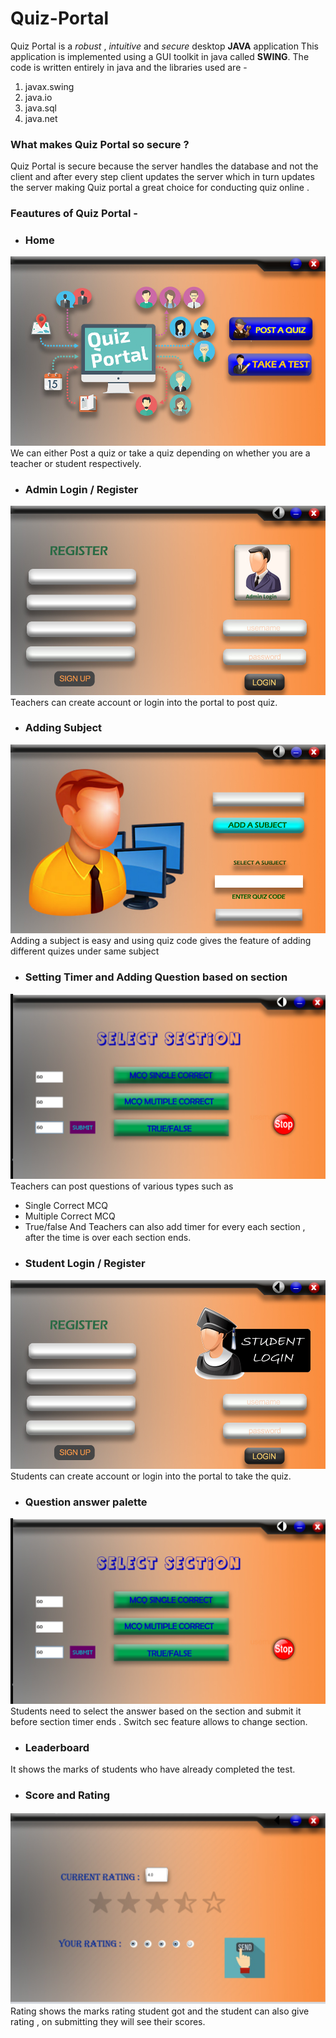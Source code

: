 # Quiz-Portal 
 Quiz Portal is a *robust* , *intuitive* and *secure* desktop **JAVA** application 
 This application is implemented using a GUI toolkit in java called **SWING**.
 The code is written entirely in java and the libraries used are -
 1. javax.swing
 2. java.io
 3. java.sql
 4. java.net
 
 ### What makes Quiz Portal so secure ? 
 Quiz Portal is secure because the server handles the database and not the client and after every step client updates the server which in turn updates the server making Quiz portal a great choice for conducting quiz online .
  
 ### Feautures of Quiz Portal -
 
 * ### Home
 
![alt text](https://github.com/Man-vendra/Quiz-Portal/blob/master/images/HOME.jpg?raw=true)
We can either Post a quiz or take a quiz depending on whether you are a  teacher or student respectively.
* ### Admin Login / Register
![alt text](https://github.com/Man-vendra/Quiz-Portal/blob/master/images/admin1.jpg?raw=true)
Teachers can create account or login into the portal to post quiz.

* ### Adding Subject
![alt text](https://github.com/Man-vendra/Quiz-Portal/blob/master/images/ADDASUBJECT.jpg?raw=true)
Adding a subject is easy and using quiz code gives the feature of adding different quizes under same subject

* ### Setting Timer and Adding Question based on section
![alt text](https://github.com/Man-vendra/Quiz-Portal/blob/master/images/Section.png?raw=true)
Teachers can post questions of various types such as 
- Single Correct MCQ
- Multiple Correct MCQ
- True/false 
And Teachers can also add timer for every each section , after the time is over each section ends.

* ### Student Login / Register
![alt text](https://github.com/Man-vendra/Quiz-Portal/blob/master/images/studentlogin.jpg?raw=true)
Students can create account or login into the portal to take the quiz.

* ### Question answer palette
![alt text](https://github.com/Man-vendra/Quiz-Portal/blob/master/images/Section.png?raw=true)
Students need to select the answer based on the section and submit it before section timer ends . Switch sec feature allows to change section.

* ### Leaderboard
It shows the marks of students who have already completed the test.

* ### Score and Rating
![alt text](https://github.com/Man-vendra/Quiz-Portal/blob/master/images/Screenshot%20(47).png?raw=true)
Rating shows the marks rating student got and the student can also give rating , on submitting they will see their scores.



